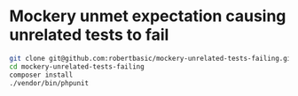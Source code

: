 # Mockery unmet expectation causing unrelated tests to fail

```bash
git clone git@github.com:robertbasic/mockery-unrelated-tests-failing.git
cd mockery-unrelated-tests-failing
composer install
./vendor/bin/phpunit
```
